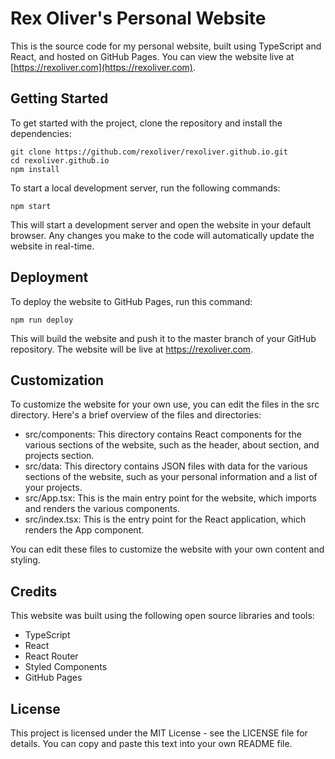 # Rex Oliver's Personal Website

This is the source code for my personal website, built using TypeScript and React, and hosted on GitHub Pages. You can view the website live at [https://rexoliver.com](https://rexoliver.com).

## Getting Started

To get started with the project, clone the repository and install the dependencies:
 
```
git clone https://github.com/rexoliver/rexoliver.github.io.git
cd rexoliver.github.io
npm install
```
To start a local development server, run the following commands:

```
npm start
```

This will start a development server and open the website in your default browser. Any changes you make to the code will automatically update the website in real-time.

## Deployment

To deploy the website to GitHub Pages, run this command:

```
npm run deploy
```

This will build the website and push it to the master branch of your GitHub repository. The website will be live at https://rexoliver.com.

## Customization

To customize the website for your own use, you can edit the files in the src directory. Here's a brief overview of the files and directories:

- src/components: This directory contains React components for the various sections of the website, such as the header, about section, and projects section.
- src/data: This directory contains JSON files with data for the various sections of the website, such as your personal information and a list of your projects.
- src/App.tsx: This is the main entry point for the website, which imports and renders the various components.
- src/index.tsx: This is the entry point for the React application, which renders the App component.

You can edit these files to customize the website with your own content and styling.

## Credits

This website was built using the following open source libraries and tools:

- TypeScript
- React
- React Router
- Styled Components
- GitHub Pages

## License

This project is licensed under the MIT License - see the LICENSE file for details.
You can copy and paste this text into your own README file.



